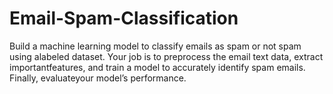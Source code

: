 # Email-Spam-Classification
Build a machine learning model to classify emails as spam or not spam using alabeled dataset. Your job is to preprocess the email text data, extract importantfeatures, and train a model to accurately identify spam emails. Finally, evaluateyour model’s performance.
